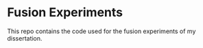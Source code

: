 # Fusion Experiments

This repo contains the code used for the fusion experiments of my dissertation.
